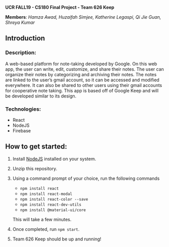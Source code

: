 **UCR FALL19 - CS180 Final Project - Team 626 Keep**

**Members**: *Hamza Awad, Huzaifah Simjee, Katherine Legaspi, Qi Jie Guan, Shreya Kumar*

## Introduction

### Description: 

A web-based platform for note-taking developed by Google. On this web app, the user can write, edit, customize, and share their notes. The user can organize their notes by categorizing and archiving their notes. The notes are linked to the user’s gmail account, so it can be accessed and modified everywhere. It can also be shared to other users using their gmail accounts for cooperative note taking. This app is based off of Google Keep and will be developed similar to its design.

### Technologies:

  * React
  * NodeJS
  * Firebase

## How to get started:

1) Install [NodeJS](https://nodejs.org/en/download/) installed on your system.
2) Unzip this repository.
3) Using a command prompt of your choice, run the following commands
      - `npm install react`
      - `npm install react-modal`
      - `npm install react-color --save`
      - `npm install react-dev-utils`
      - `npm install @material-ui/core`
      
      This will take a few minutes.
4) Once completed, run `npm start`.
5) Team 626 Keep should be up and running!
